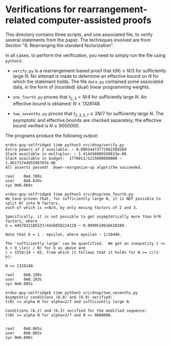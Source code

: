 # Verifications for rearrangement-related computer-assisted proofs

This directory contains three scripts, and one associated file, to
verify several statements from the paper.  The techniques involved are
from Section "6. Rearranging the standard factorization".

In all cases, to perform the verification, you need to simply run the
file using `python3`.

* `verify.py` is a rearrangement-based proof that $t(N) \ge N/3$ for
  sufficiently large $N$.  No attempt is made to determine an
  effective bound on $N$ for which the statement holds.  The file
  `data.py` contained some associated data, in the form of (rounded)
  (dual) linear programming weights.

* `one_fourth.py` proves that $t_{2,3} < N/4$ for sufficiently large
  $N$.  An effective bound is obtained: $N \ge 1328148$.

* `two_sevenths.py` proces that $t_{2,3,5,7} \ge 2N/7$ for
  sufficiently large $N$.  The asymptotic and effective bounds are
  checked separately; the effective bound verified is $N \ge 9000000$.

The programs produce the following output:

```
erdos-guy-selfridge$ time python3 src/dnup/verify.py 
Extra powers of 2 available: ~ 0.00014473771961589284
Slack available in multiples: ~ 1.414436900160613e-06
Slack available in budget:  1776011/1215000000000 ~ 1.4617374485596707e-06
All asserts passed!  Down-reorganize-up algorithm succeeded.

real	0m4.700s
user	0m4.639s
sys	0m0.060s

erdos-guy-selfridge$ time python3 src/dnup/one_fourth.py 
We have proven that, for sufficiently large N, it is NOT possible to split N! into N factors,
each of which is >=N/4, by only moving factors of 2 and 3.

Specifically, it is not possible to get asymptotically more than b*N factors, where
b = 4457832185537/4458050224128 ~ 0.9999510910420389.

Note that b = 1 - epsilon, where epsilon ~ 1/20446.

The 'sufficiently large' can be quantified.  We get an inequality 1 <= b + O_\le(c / N) for b as above and
c = 1559/24 ~ 65, from which it follows that it holds for N >= c/(1-b):

N >= 1328148.

real	0m0.190s
user	0m0.183s
sys	0m0.005s

erdos-guy-selfridge$ time python3 src/dnup/two_sevenths.py 
Asymptotic conditions (6.8) and (6.9) verified:
t(N) >= alpha N for alpha=2/7 and sufficiently large N.

Conditions (6.2) and (6.3) verified for the modified sequence:
t(N) >= alpha N for alpha=2/7 and N >= 9000000.


real	0m0.065s
user	0m0.062s
sys	0m0.000s
```